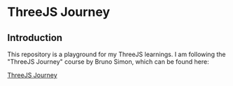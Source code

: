 # ThreeJS Journey

## Introduction

This repository is a playground for my ThreeJS learnings. I am following the "ThreeJS Journey" course by Bruno Simon, which can be found here:

[ThreeJS Journey](https://threejs-journey.com/)